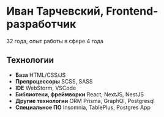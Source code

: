 # Иван Тарчевский, Frontend-разработчик

32 года, опыт работы в сфере 4 года

## Технологии

* **База** HTML/CSS/JS
* **Препроцессоры** SCSS, SASS
* **IDE** WebStorm, VSCode
* **Библиотеки, фреймворки** React, NextJS, NestJS
* **Другие технологии** ORM Prisma, GraphQl, Postgresql
* **Специальное ПО** Insomnia, TablePlus, Postgres App